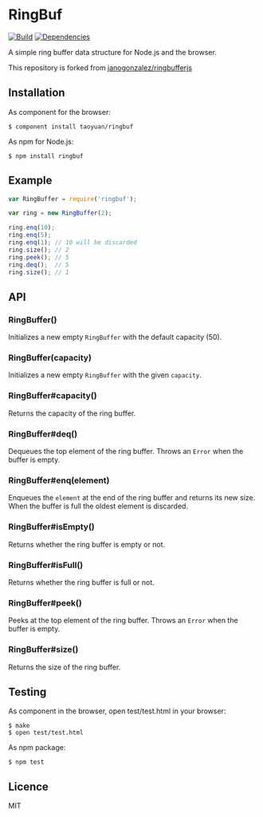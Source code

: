 # RingBuf

[![Build](https://circleci.com/gh/taoyuan/witty.svg?style=shield)](https://circleci.com/gh/taoyuan/ringbuf)
[![Dependencies](https://david-dm.org/taoyuan/witty.svg)](https://david-dm.org/taoyuan/ringbuf)

A simple ring buffer data structure for Node.js and the browser.

This repository is forked from [janogonzalez/ringbufferjs](http://github.com/janogonzalez/ringbufferjs)

## Installation

As component for the browser:

```
$ component install taoyuan/ringbuf
```

As npm for Node.js:

```
$ npm install ringbuf
```

## Example

```js
var RingBuffer = require('ringbuf');

var ring = new RingBuffer(2);

ring.enq(10);
ring.enq(5);
ring.enq(1); // 10 will be discarded
ring.size(); // 2
ring.peek(); // 5
ring.deq();  // 5
ring.size(); // 1
```

## API

### RingBuffer()

Initializes a new empty `RingBuffer` with the default capacity (50).

### RingBuffer(capacity)

Initializes a new empty `RingBuffer` with the given `capacity`.

### RingBuffer#capacity()

Returns the capacity of the ring buffer.

### RingBuffer#deq()

Dequeues the top element of the ring buffer.
Throws an `Error` when the buffer is empty.

### RingBuffer#enq(element)

Enqueues the `element` at the end of the ring buffer and returns its new size.
When the buffer is full the oldest element is discarded.

### RingBuffer#isEmpty()

Returns whether the ring buffer is empty or not.

### RingBuffer#isFull()

Returns whether the ring buffer is full or not.

### RingBuffer#peek()

Peeks at the top element of the ring buffer.
Throws an `Error` when the buffer is empty.

### RingBuffer#size()

Returns the size of the ring buffer.

## Testing

As component in the browser, open test/test.html in your browser:

```
$ make
$ open test/test.html
```

As npm package:

```
$ npm test
```

## Licence

MIT
